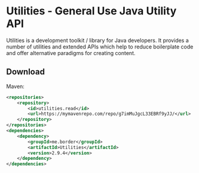 # Utilities - General Use Java Utility API

Utilities is a development toolkit / library for Java developers. It provides a number of utilities and extended APIs which help to reduce boilerplate code 
and offer alternative paradigms for creating content.
## Download
Maven:
```xml
<repositories>
    <repository>
        <id>utilities.read</id>
        <url>https://mymavenrepo.com/repo/g7imMuJgcL33EBRf9yJJ/</url>
    </repository>
</repositories>
<dependencies>
    <dependency>
        <groupId>me.border</groupId>
        <artifactId>Utilities</artifactId>
        <version>2.9.4</version>
    </dependency>
</dependencies>
```
